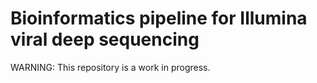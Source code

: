 # Bioinformatics pipeline for Illumina viral deep sequencing

WARNING: This repository is a work in progress.